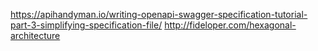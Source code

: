 https://apihandyman.io/writing-openapi-swagger-specification-tutorial-part-3-simplifying-specification-file/
http://fideloper.com/hexagonal-architecture
